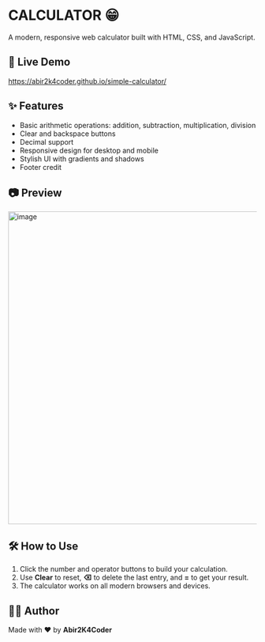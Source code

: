 # CALCULATOR 😁

A modern, responsive web calculator built with HTML, CSS, and JavaScript.

## 🚀 Live Demo

https://abir2k4coder.github.io/simple-calculator/

## ✨ Features

- Basic arithmetic operations: addition, subtraction, multiplication, division
- Clear and backspace buttons
- Decimal support
- Responsive design for desktop and mobile
- Stylish UI with gradients and shadows
- Footer credit

## 📷 Preview

<img width="605" height="633" alt="image" src="https://github.com/user-attachments/assets/9ad2c391-f5f0-440d-8f7c-86ff962a3105" />


## 🛠️ How to Use

1. Click the number and operator buttons to build your calculation.
2. Use **Clear** to reset, **⌫** to delete the last entry, and **=** to get your result.
3. The calculator works on all modern browsers and devices.

## 👨‍💻 Author

Made with ❤ by **Abir2K4Coder**

